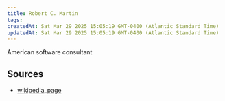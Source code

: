 ```yaml
---
title: Robert C. Martin
tags: 
createdAt: Sat Mar 29 2025 15:05:19 GMT-0400 (Atlantic Standard Time)
updatedAt: Sat Mar 29 2025 15:05:19 GMT-0400 (Atlantic Standard Time)
---
```



American software consultant



## Sources
- [wikipedia_page](https://en.wikipedia.org/wiki/Robert_C._Martin)
